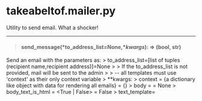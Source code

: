 # takeabeltof.mailer.py

Utility to send email. What a shocker!

---
> #### send_message(*to_address_list=None,**kwargs*): => (bool, str)

Send an email with the parameters as:
    > to_address_list=[list of tuples (recipient name,recipient address)]=None
    > 
    > If the to_address_list is not provided, mail will be sent to the admin
    > 
    > -- all templates must use 'context' as their only context variable
    > **kwargs:
    >     context = {a dictionary like object with data for rendering all emails} = {}
    >     body = <text for body of email> = None
    >     body_text_is_html = <True | False> = False
    >     text_template=<template to render as plain text message> = None
    >     html_template=<template to render as html message> = None
    >     subject=<subject text (will be rendered with the current context>)>= a default subject
    >     subject_prefix=<some text to prepend to the subject: = ''
    >     from_address=<from address> = site_config['MAIL_DEFAULT_ADDR']
    >     from_sender=<name of sender> = site_config['MAIL_DEFAULT_SENDER']
    >     reply_to_address=<replyto address> = from_address
    >     reply_to_name=<name of reply to account> = from_sender
    >     
    > On completion returns a tuple of:
    >     success [True or False]
    >     message "some message"

---
> #### email_admin(subject=None,message=None): => (bool, str)

Shortcut method to send a quick email to the admin

---
> #### alert_admin(subject=None,message=None): => (bool, str)

An alias to email_admin() for reasons I don't recall...

---
[Return to docs](/docs/takeabeltof/index.md)